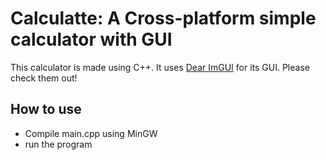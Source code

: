 # Calculatte: A Cross-platform simple calculator with GUI

This calculator is made using C++. It uses [Dear ImGUI](https://github.com/ocornut/imgui) for its GUI. Please check them out!

## How to use

- Compile main.cpp using MinGW
- run the program
